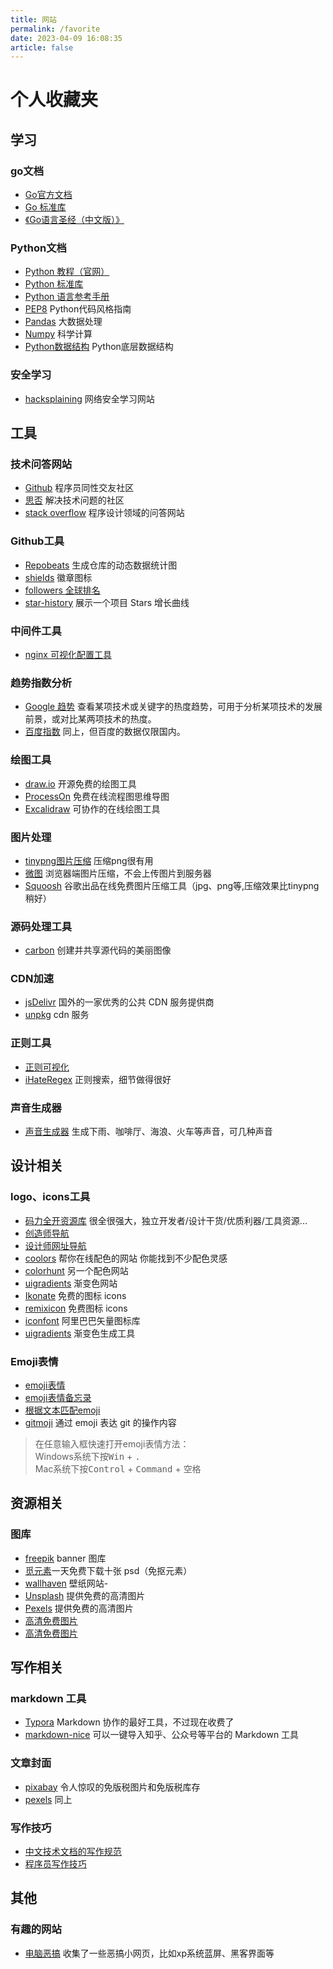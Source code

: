 ```yaml
---
title: 网站
permalink: /favorite
date: 2023-04-09 16:08:35
article: false
---
```

# 个人收藏夹

<!-- more -->

## 学习

### go文档

- [Go官方文档](https://golang.google.cn/)
- [Go 标准库](https://golang.google.cn/pkg/)
- [《Go语言圣经（中文版）》](https://books.studygolang.com/gopl-zh/)

### Python文档

- [Python 教程（官网）](https://docs.python.org/zh-cn/3/tutorial/index.html)
- [Python 标准库](https://docs.python.org/zh-cn/3/tutorial/index.html)
- [Python 语言参考手册](https://docs.python.org/zh-cn/3/tutorial/index.html)
- [PEP8](https://peps.python.org/pep-0008/) Python代码风格指南
- [Pandas](https://pandas.pydata.org/docs/#) 大数据处理
- [Numpy](https://www.numpy.org.cn/en/) 科学计算
- [Python数据结构](https://realpython.com/python-data-structures/) Python底层数据结构


### 安全学习

- [hacksplaining](https://www.hacksplaining.com/lessons) 网络安全学习网站

## 工具

### 技术问答网站

* [Github](https://github.com/) 程序员同性交友社区
* [思否](https://segmentfault.com/) 解决技术问题的社区
* [stack overflow](https://stackoverflow.com/) 程序设计领域的问答网站

### Github工具

* [Repobeats](https://repobeats.axiom.co/) 生成仓库的动态数据统计图
* [shields](https://shields.io/) 徽章图标
* [followers 全球排名](https://wangchujiang.com/github-rank/index.html)
* [star-history](https://star-history.t9t.io/) 展示一个项目 Stars 增长曲线


### 中间件工具

- [nginx 可视化配置工具](https://www.digitalocean.com/community/tools/nginx?global.app.lang=zhCN)

### 趋势指数分析

* [Google 趋势](https://trends.google.com/trends) 查看某项技术或关键字的热度趋势，可用于分析某项技术的发展前景，或对比某两项技术的热度。
* [百度指数](https://index.baidu.com/v2/index.html#/) 同上，但百度的数据仅限国内。

### 绘图工具

* [draw.io](https://drawio-app.com/) 开源免费的绘图工具
* [ProcessOn](https://www.processon.com/) 免费在线流程图思维导图
* [Excalidraw](https://excalidraw.com/) 可协作的在线绘图工具


### 图片处理

* [tinypng图片压缩](https://tinypng.com) 压缩png很有用
* [微图](https://devtool.tech/tiny-image) 浏览器端图片压缩，不会上传图片到服务器
* [Squoosh](https://squoosh.app/) 谷歌出品在线免费图片压缩工具（jpg、png等,压缩效果比tinypng稍好）


### 源码处理工具

* [carbon](https://carbon.now.sh/) 创建并共享源代码的美丽图像

### CDN加速

* [jsDelivr](http://www.jsdelivr.com/) 国外的一家优秀的公共 CDN 服务提供商
* [unpkg](https://unpkg.com/) cdn 服务

### 正则工具

* [正则可视化](https://regex101.com/)
* [iHateRegex](https://ihateregex.io/) 正则搜索，细节做得很好

### 声音生成器

- [声音生成器](https://neal.fun/ambient-chaos/) 生成下雨、咖啡厅、海浪、火车等声音，可几种声音

## 设计相关

### logo、icons工具

- [码力全开资源库](https://maliquankai.com/designnav/) 很全很强大，独立开发者/设计干货/优质利器/工具资源...
- [创造师导航](http://chuangzaoshi.com/)
- [设计师网址导航](http://hao.uisdc.com/)
- [coolors](https://coolors.co/) 帮你在线配色的网站 你能找到不少配色灵感
- [colorhunt](http://colorhunt.co/) 另一个配色网站
- [uigradients](https://uigradients.com/#SummerDog) 渐变色网站
- [Ikonate](https://github.com/mikolajdobrucki/ikonate) 免费的图标 icons
- [remixicon](https://remixicon.com/) 免费图标 icons
- [iconfont](https://www.iconfont.cn/) 阿里巴巴矢量图标库
- [uigradients](https://uigradients.com/) 渐变色生成工具

### Emoji表情

* [emoji表情](https://emojipedia.org/)
* [emoji表情备忘录](https://www.webfx.com/tools/emoji-cheat-sheet)
* [根据文本匹配emoji](https://translate.yandex.com/?lang=zh-emj)
* [gitmoji](https://github.com/carloscuesta/gitmoji) 通过 emoji 表达 git 的操作内容

> 在任意输入框快速打开emoji表情方法：<br/>
> Windows系统下按<kbd>Win</kbd> + <kbd>.</kbd><br/>
> Mac系统下按<kbd>Control</kbd> + <kbd>Command</kbd> + <kbd>空格</kbd>

## 资源相关

### 图库

- [freepik](https://www.freepik.com/) banner 图库
- [觅元素](http://www.51yuansu.com/)一天免费下载十张 psd（免抠元素）
- [wallhaven](https://alpha.wallhaven.cc/) 壁纸网站-
- [Unsplash](https://unsplash.com/) 提供免费的高清图片
- [Pexels](https://www.pexels.com/zh-cn/) 提供免费的高清图片
- [高清免费图片](https://www.pexels.com/)
- [高清免费图片](https://unsplash.com/)


## 写作相关

### markdown 工具

* [Typora](https://typora.io/) Markdown 协作的最好工具，不过现在收费了
* [markdown-nice](https://editor.mdnice.com/) 可以一键导入知乎、公众号等平台的 Markdown 工具

### 文章封面

* [pixabay](https://pixabay.com/) 令人惊叹的免版税图片和免版税库存
* [pexels](https://www.pexels.com/zh-cn/discover/) 同上

### 写作技巧

* [中文技术文档的写作规范](https://www.ruanyifeng.com/blog/2016/10/document_style_guide.html)
* [程序员写作技巧](https://www.zhihu.com/org/teng-xun-ji-zhu-gong-cheng)

## 其他

### 有趣的网站

- [电脑恶搞](https://pranx.com/) 收集了一些恶搞小网页，比如xp系统蓝屏、黑客界面等
